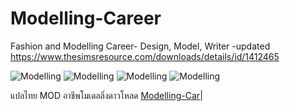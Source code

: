 # Modelling-Career
Fashion and Modelling Career- Design, Model, Writer -updated
https://www.thesimsresource.com/downloads/details/id/1412465

![Modelling](https://www.thesimsresource.com/scaled/2929/w-600h-450-2929139.jpg)
![Modelling](https://www.thesimsresource.com/scaled/2929/w-600h-450-2929143.jpg)
![Modelling](https://www.thesimsresource.com/scaled/2929/w-800h-600-2929141.jpg)
![Modelling](https://www.thesimsresource.com/scaled/2929/w-600h-450-2929140.jpg)

แปลไทย MOD อาชีพโมเดลลิ่งดาวโหลด
[Modelling-Car](https://github.com/simcolony/Modelling-Career/raw/master/models.7z)|
